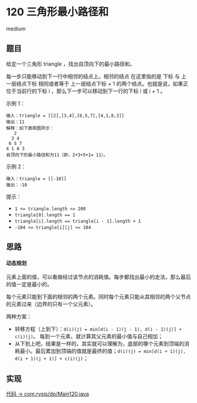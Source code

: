 # 120 三角形最小路径和

medium

## 题目

给定一个三角形 triangle ，找出自顶向下的最小路径和。

每一步只能移动到下一行中相邻的结点上。相邻的结点 在这里指的是 下标 与 上一层结点下标 相同或者等于 上一层结点下标 + 1 的两个结点。也就是说，如果正位于当前行的下标 i ，那么下一步可以移动到下一行的下标 i 或 i + 1 。


示例 1：
```
输入：triangle = [[2],[3,4],[6,5,7],[4,1,8,3]]
输出：11
解释：如下面简图所示：
   2
  3 4
 6 5 7
4 1 8 3
自顶向下的最小路径和为11（即，2+3+5+1= 11）。
```
示例 2：
```
输入：triangle = [[-10]]
输出：-10
```

提示：

- `1 <= triangle.length <= 200`
- `triangle[0].length == 1`
- `triangle[i].length == triangle[i - 1].length + 1`
- `-104 <= triangle[i][j] <= 104`

## 思路

#### 动态规划

元素上面的值，可以看做经过该节点的消耗值。每步都找出最小的走法，那么最后的值一定是最小的。

每个元素只能到下面的相邻的两个元素。同时每个元素只能从其相邻的两个父节点的元素过来（边界的只有一个父元素）。

两种方案：

- 转移方程（上到下）：`d(i)(j) = min[d(i - 1)(j - 1), d(i - 1)(j)] + c(i)(j)`。 每到一个元素，就计算其父元素的最小值与自己相加；
- 从下到上吧，结果是一样的，其实就可以理解为，底部的哪个元素到顶端的消耗最小。最后累加到顶端的值就是最终的值；`d(i)(j) = min[d(i + 1)(j), d(i + 1)(j + 1)] + c(i)(j)`；

## 实现

[代码 -> com.rysis/dp/Main120.java](../../src/com/rysis/dp/Main120.java)